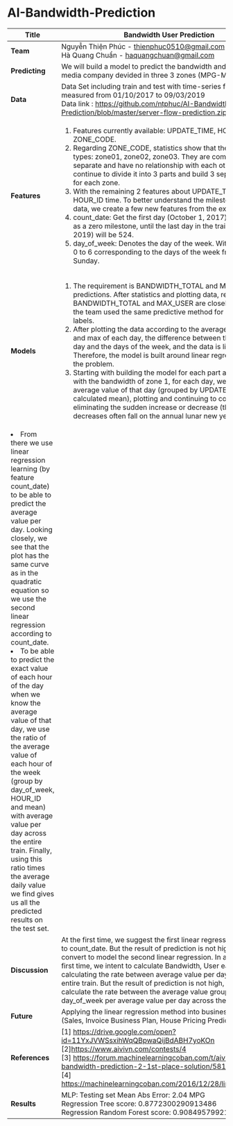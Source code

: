 # AI-Bandwidth-Prediction

| **Title**      |Bandwidth User Prediction |
| ---------- |-------------------|
| **Team**       |Nguyễn Thiện Phúc - thienphuc0510@gmail.com <br/> Hà Quang Chuẩn - haquangchuan@gmail.com |
| **Predicting** |We will build a model to predict the bandwidth and max user for media company devided in three 3 zones (MPG-Miles Per Gallon)|
| **Data**       |Data Set including train and test with time-series format measured from 01/10/2017 to 09/03/2019 <br/> Data link : https://github.com/ntphuc/AI-Bandwidth-Prediction/blob/master/server-flow-prediction.zip|
| **Features**   | <ol> <li>Features currently available: UPDATE_TIME, HOUR_ID, ZONE_CODE.</li> <li>Regarding ZONE_CODE, statistics show that there are only 3 types: zone01, zone02, zone03. They are completely separate and have no relationship with each other so we continue to divide it into 3 parts and build 3 separate models for each zone.</li> <li>With the remaining 2 features about UPDATE_TIME and HOUR_ID time. To better understand the milestones flow in the data, we create a few new features from the existing features:</li> <li>count_date: Get the first day (October 1, 2017) of the train set as a zero milestone, until the last day in the train set (March 9, 2019) will be 524.</li> <li>day_of_week: Denotes the day of the week. With values from 0 to 6 corresponding to the days of the week from Monday to Sunday. </li> </ol>|
| **Models**     |<ol> <li>The requirement is BANDWIDTH_TOTAL and MAX_USER predictions. After statistics and plotting data, realize that BANDWIDTH_TOTAL and MAX_USER are closely related. So the team used the same predictive method for both types of labels.</li><li>After plotting the data according to the average, median, min and max of each day, the difference between the hours of the day and the days of the week, and the data is linear in the day. Therefore, the model is built around linear regression to solve the problem.</li> <li>Starting with building the model for each part as divided, first with the bandwidth of zone 1, for each day, we took the average value of that day (grouped by UPDATE_TIME and calculated mean), plotting and continuing to consider eliminating the sudden increase or decrease (the major abrupt decreases often fall on the annual lunar new year). </li> 
<li>From there we use linear regression learning (by feature count_date) to be able to predict the average value per day. Looking closely, we see that the plot has the same curve as in the quadratic equation so we use the second linear regression according to count_date. </li> <li>To be able to predict the exact value of each hour of the day when we know the average value of that day, we use the ratio of the average value of each hour of the week (group by day_of_week, HOUR_ID and mean) with average value per day across the entire train. Finally, using this ratio times the average daily value we find gives us all the predicted results on the test set. </li></ol>|
| **Discussion** |At the first time, we suggest the first linear regression according to count_date. But the result of prediction is not high, and then we convert to model the second linear regression. In addition, at the first time, we intent to calculate Bandwidth, User each hour by calculating the rate between average value per day across the entire train. But the result of prediction is not high, then we calculate the rate between the average value group by day_of_week per average value per day across the entire train.
| **Future**     |Applying the linear regression method into business problems (Sales, Invoice Business Plan, House Pricing Prediction).
|**References**  |[1] https://drive.google.com/open?id=11YxJVWSsxihWqQBpwaQijBdABH7yoKOn <br/> [2]https://www.aivivn.com/contests/4 <br/> [3] https://forum.machinelearningcoban.com/t/aivivn-5-bandwidth-prediction-2-1st-place-solution/5812<br/> [4] https://machinelearningcoban.com/2016/12/28/linearregression/|
| **Results**    |MLP: Testing set Mean Abs Error:  2.04 MPG <br/> Regression Tree score: 0.8772300290913486 <br/> Regression Random Forest score: 0.9084957992180025 |
